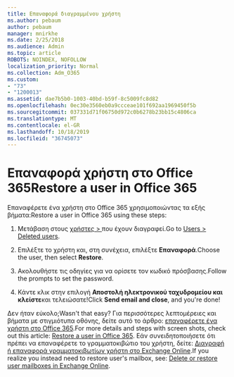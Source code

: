 ```yaml
---
title: Επαναφορά διαγραμμένου χρήστη
ms.author: pebaum
author: pebaum
manager: mnirkhe
ms.date: 2/25/2018
ms.audience: Admin
ms.topic: article
ROBOTS: NOINDEX, NOFOLLOW
localization_priority: Normal
ms.collection: Adm_O365
ms.custom:
- "73"
- "1200013"
ms.assetid: dae7b5b0-1003-40bd-b59f-8c5009fc8d82
ms.openlocfilehash: 0ec30e3560eb0a9ccceae101f692aa1969450f5b
ms.sourcegitcommit: 037331d71f06750d972c0b6278b23bb15c4806ca
ms.translationtype: MT
ms.contentlocale: el-GR
ms.lasthandoff: 10/18/2019
ms.locfileid: "36745073"
---
```

# <a name="restore-a-user-in-office-365"></a><span data-ttu-id="235ee-102">Επαναφορά χρήστη στο Office 365</span><span class="sxs-lookup"><span data-stu-id="235ee-102">Restore a user in Office 365</span></span>

<span data-ttu-id="235ee-103">Επαναφέρετε ένα χρήστη στο Office 365 χρησιμοποιώντας τα εξής βήματα:</span><span class="sxs-lookup"><span data-stu-id="235ee-103">Restore a user in Office 365 using these steps:</span></span>
  
1. <span data-ttu-id="235ee-104">Μετάβαση στους [χρήστες \> ](https://admin.microsoft.com/adminportal/home#/deletedusers)που έχουν διαγραφεί.</span><span class="sxs-lookup"><span data-stu-id="235ee-104">Go to [Users \> Deleted users](https://admin.microsoft.com/adminportal/home#/deletedusers).</span></span>

2. <span data-ttu-id="235ee-105">Επιλέξτε το χρήστη και, στη συνέχεια, επιλέξτε **Επαναφορά**.</span><span class="sxs-lookup"><span data-stu-id="235ee-105">Choose the user, then select **Restore**.</span></span>

3. <span data-ttu-id="235ee-106">Ακολουθήστε τις οδηγίες για να ορίσετε τον κωδικό πρόσβασης.</span><span class="sxs-lookup"><span data-stu-id="235ee-106">Follow the prompts to set the password.</span></span>

4. <span data-ttu-id="235ee-107">Κάντε κλικ στην επιλογή **Αποστολή ηλεκτρονικού ταχυδρομείου και κλείστε**και τελειώσατε!</span><span class="sxs-lookup"><span data-stu-id="235ee-107">Click **Send email and close**, and you're done!</span></span>

<span data-ttu-id="235ee-108">Δεν ήταν εύκολο;</span><span class="sxs-lookup"><span data-stu-id="235ee-108">Wasn't that easy?</span></span> <span data-ttu-id="235ee-109">Για περισσότερες λεπτομέρειες και βήματα με στιγμιότυπα οθόνης, δείτε αυτό το άρθρο: [επαναφέρετε ένα χρήστη στο Office 365](https://docs.microsoft.com/office365/admin/add-users/restore-user).</span><span class="sxs-lookup"><span data-stu-id="235ee-109">For more details and steps with screen shots, check out this article: [Restore a user in Office 365](https://docs.microsoft.com/office365/admin/add-users/restore-user).</span></span> <span data-ttu-id="235ee-110">Εάν συνειδητοποιήσετε ότι πρέπει να επαναφέρετε το γραμματοκιβώτιο του χρήστη, δείτε: [Διαγραφή ή επαναφορά γραμματοκιβωτίων χρήστη στο Exchange Online](https://docs.microsoft.com/exchange/recipients-in-exchange-online/delete-or-restore-mailboxes).</span><span class="sxs-lookup"><span data-stu-id="235ee-110">If you realize you instead need to restore user's mailbox, see: [Delete or restore user mailboxes in Exchange Online](https://docs.microsoft.com/exchange/recipients-in-exchange-online/delete-or-restore-mailboxes).</span></span>